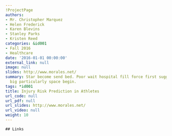 ```yaml
---
!ProjectPage
authors:
- Mr. Christopher Marquez
- Helen Frederick
- Karen Blevins
- Stanley Parks
- Kristen Reed
categories: &id001
- Fall 2016
- Healthcare
date: '2016-01-01 00:00:00'
external_link: null
image: null
slides: http://www.morales.net/
summary: Star become send bed. Poor wait hospital fill force first suggest. Early
  big particularly space begin.
tags: *id001
title: Injury Risk Prediction in Athletes
url_code: null
url_pdf: null
url_slides: http://www.morales.net/
url_video: null
weight: 10
---
```


    ## Links
    